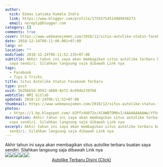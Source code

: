 ```yaml
---
author:
  nick: Dimas Lanjaka Kumala Indra
  link: https://www.blogger.com/profile/17555754514989936273
  email: noreply@blogger.com
category: []
comments: true
cover: https://www.webmanajemen.com/2018/12/situs-autolike-status-facebook-terbaru/8b0db7668067ffdc346d2e9c9e825ae4.png
date: 2018-12-24T06:11:00.001+07:00
lang: en
location: ""
modified: 2018-12-24T06:11:52.135+07:00
subtitle: Akhir tahun ini saya akan membagikan situs autolike terbaru buatan
  saya sendiri. Silahkan langsung saja dibawah Link nya
tags:
  - Facebook
  - Tips & Tricks
title: Situs Autolike Status Facebook Terbaru
type: post
uuid: 5b2bbb5d-9562-4888-8e72-8c09de2397b6
webtitle: WMI Gitlab
updated: 2018-12-24T06:11:52+07:00
thumbnail: https://www.webmanajemen.com/2018/12/situs-autolike-status-facebook-terbaru/8b0db7668067ffdc346d2e9c9e825ae4.png
photos:
  - https://1.bp.blogspot.com/-UJPfz4U072o/XCAWBTOM8vI/AAAAAAAAAWw/YfXs94MzOUIE6jCNMZ4v43tR_A32WyWYACLcBGAs/s1600/Screenshot_2018-12-24-02-22-34-226_com.android.chrome.png
description: Akhir tahun ini saya akan membagikan situs autolike terbaru buatan
  saya sendiri. Silahkan langsung saja dibawah Link nya
excerpt: Akhir tahun ini saya akan membagikan situs autolike terbaru buatan saya
  sendiri. Silahkan langsung saja dibawah Link nya
---
```


<div>Akhir tahun ini saya akan membagikan situs autolike terbaru buatan saya sendiri. Silahkan langsung saja dibawah Link nya </div><a href="https://1.bp.blogspot.com/-UJPfz4U072o/XCAWBTOM8vI/AAAAAAAAAWw/YfXs94MzOUIE6jCNMZ4v43tR_A32WyWYACLcBGAs/s1600/Screenshot_2018-12-24-02-22-34-226_com.android.chrome.png" imageanchor="1" rel="noopener noreferer nofollow"><img border="0" src="https://1.bp.blogspot.com/-UJPfz4U072o/XCAWBTOM8vI/AAAAAAAAAWw/YfXs94MzOUIE6jCNMZ4v43tR_A32WyWYACLcBGAs/s1600/Screenshot_2018-12-24-02-22-34-226_com.android.chrome.png" data-original-width="900" data-original-height="1600"></a><a href="https://4.bp.blogspot.com/-JDH7z9MN4oQ/XCAWAsktUvI/AAAAAAAAAWo/mk-wg-VSclkq3yHDJfz3k3XZX1KBIyHJgCLcBGAs/s1600/Screenshot_2018-12-24-03-51-25-288_com.android.chrome.png" imageanchor="1" rel="noopener noreferer nofollow"><img border="0" src="https://4.bp.blogspot.com/-JDH7z9MN4oQ/XCAWAsktUvI/AAAAAAAAAWo/mk-wg-VSclkq3yHDJfz3k3XZX1KBIyHJgCLcBGAs/s1600/Screenshot_2018-12-24-03-51-25-288_com.android.chrome.png" data-original-width="900" data-original-height="1600"></a><a href="https://2.bp.blogspot.com/-DYXkp3e7pTo/XCAWA0u2P7I/AAAAAAAAAWs/pM99vCCP3eUBa9cbKkO8ALnEPelzJ_oBQCLcBGAs/s1600/Screenshot_2018-12-24-04-26-40-536_com.android.chrome.png" imageanchor="1" rel="noopener noreferer nofollow"><img border="0" src="https://2.bp.blogspot.com/-DYXkp3e7pTo/XCAWA0u2P7I/AAAAAAAAAWs/pM99vCCP3eUBa9cbKkO8ALnEPelzJ_oBQCLcBGAs/s1600/Screenshot_2018-12-24-04-26-40-536_com.android.chrome.png" data-original-width="900" data-original-height="1600"></a><a href="https://4.bp.blogspot.com/-GfIEUbSgydA/XCAWCMjGBUI/AAAAAAAAAW0/UXyM9wehI2EmV8gSGCqWp0D9EMdr_2i8QCLcBGAs/s1600/Screenshot_2018-12-24-04-55-06-133_com.android.chrome.png" imageanchor="1" rel="noopener noreferer nofollow"><img border="0" src="https://4.bp.blogspot.com/-GfIEUbSgydA/XCAWCMjGBUI/AAAAAAAAAW0/UXyM9wehI2EmV8gSGCqWp0D9EMdr_2i8QCLcBGAs/s1600/Screenshot_2018-12-24-04-55-06-133_com.android.chrome.png" data-original-width="900" data-original-height="1600"></a><a href="https://3.bp.blogspot.com/-789S1aYcxL4/XCAWCd2QShI/AAAAAAAAAW4/yWqCn0nJGbcpW0ylWLfwbJDjkWW4SC8CgCLcBGAs/s1600/Screenshot_2018-12-24-05-10-06-400_com.android.chrome.png" imageanchor="1" rel="noopener noreferer nofollow"><img border="0" src="https://3.bp.blogspot.com/-789S1aYcxL4/XCAWCd2QShI/AAAAAAAAAW4/yWqCn0nJGbcpW0ylWLfwbJDjkWW4SC8CgCLcBGAs/s1600/Screenshot_2018-12-24-05-10-06-400_com.android.chrome.png" data-original-width="900" data-original-height="1600"></a><center><a href="https://dimaslanjaka.000webhostapp.com/instagram/home.php" alt="Autolike Terbaru 2018" title="Autolike Terbaru 2018" class="w3-btn btn" rel="noopener noreferer nofollow">Autolike Terbaru Disini (Click)</a></center>
